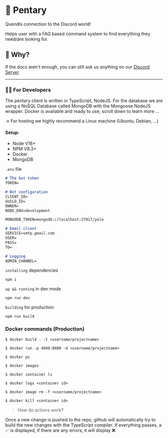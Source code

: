 # 🤖 Pentary
Quendls connection to the Discord world! 

Helps user with a FAQ based command system to find everything they need/are looking for.

 ## 🤷 Why?
If the docs aren't enough, you can still ask us anything on our [Discord Server]()
<hr>


### 🧏‍♂️ For Developers 
The pentary client is written in TypeScript, NodeJS.
For the database we are using a NoSQL Database called MongoDB with the Mongoose NodeJS wrapper. 
Docker is available and ready to use, scroll down to learn more ...

-> For hosting we highly recommend a Linux machine (Ubuntu, Debian, ...)

#### Setup:
- Node V16+
- NPM V8.3+
- Docker
- MongoDB

`.env` file
```md
# The bot token
TOKEN=

# Bot configuration
CLIENT_ID=
GUILD_ID=
OWNER=
NODE_ENV=development

MONGODB_TOKEN=mongodb://localhost:27017/yolo

# Email client
SERVICE=smtp.gmail.com
USER=
PASS=
TO=

# Logging
ADMIN_CHANNEL=

```

`installing` dependencies
```
npm i
```

`up && running` in dev mode
```
npm run dev
```

`building` for production
```
npm run build
```

### Docker commands (Production)

```
$ docker build . -t <username/projectname>

$ docker run -p 4040:8080 -d <username/projectname>
```

```
$ docker ps 

$ docker images

$ docker container ls 

$ docker logs <container id>
```

```
$ docker image rm -f <username/projectname>

$ docker kill <container id>
```

> How do actions work?

Once a new change is pushed to the repo, github will automatically try to build the new changes with the TypeScript compiler. 
If everything passes, a ✅ is displayed, if there are any errors, it will display ❌.
